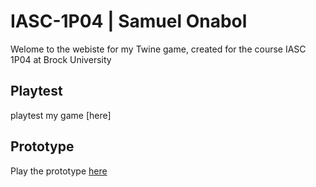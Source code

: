 # IASC-1P04 | Samuel Onabol

Welome to the webiste for my Twine game, created for the course IASC 1P04 at Brock University

## Playtest

playtest my game [here]

## Prototype

Play the prototype [here](prototype/TwineGame.html)


